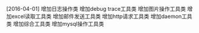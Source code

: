 [2016-04-01]
增加日志操作类
增加debug trace工具类
增加图片操作工具类
增加excel读取工具类
增加邮件发送工具类
增加http请求工具类
增加daemon工具类
增加综合工具类
增加mysql操作工具类
